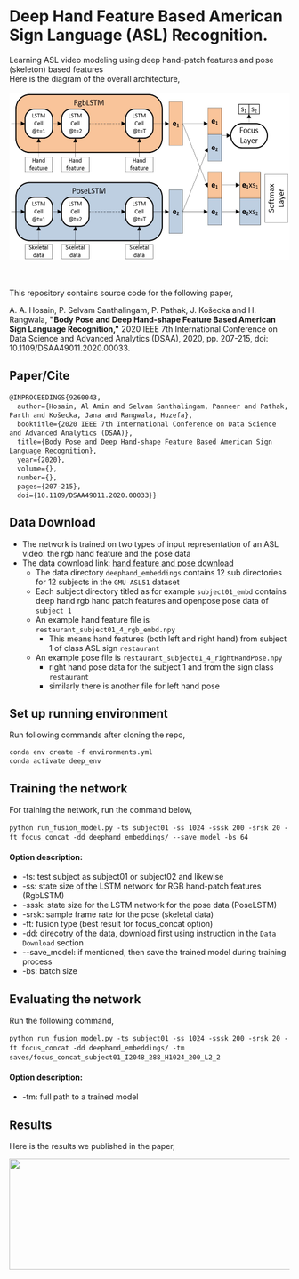 # Deep Hand Feature Based American Sign Language (ASL) Recognition.
Learning ASL video modeling using deep hand-patch features and pose (skeleton) based features <br>
Here is the diagram of the overall architecture, <br><br>
<img src="repo_images/architecture.JPG" width="600" height="300" />
<br><br><br>

This repository contains source code for the following paper,

A. A. Hosain, P. Selvam Santhalingam, P. Pathak, J. Košecka and H. Rangwala, **"Body Pose and Deep Hand-shape Feature Based American Sign Language Recognition,"** 
2020 IEEE 7th International Conference on Data Science and Advanced Analytics (DSAA), 2020, pp. 207-215, doi: 10.1109/DSAA49011.2020.00033.


## Paper/Cite
```
@INPROCEEDINGS{9260043,
  author={Hosain, Al Amin and Selvam Santhalingam, Panneer and Pathak, Parth and Košecka, Jana and Rangwala, Huzefa},
  booktitle={2020 IEEE 7th International Conference on Data Science and Advanced Analytics (DSAA)}, 
  title={Body Pose and Deep Hand-shape Feature Based American Sign Language Recognition}, 
  year={2020},
  volume={},
  number={},
  pages={207-215},
  doi={10.1109/DSAA49011.2020.00033}}
```
## Data Download
* The network is trained on two types of input representation of an ASL video: the rgb hand feature and the pose data
* The data download link: [hand feature and pose download](https://drive.google.com/file/d/1xKUiVDSCheengsFRNR4fv9y_1i2OL8EH/view?usp=sharing)
  * The data directory ```deephand_embeddings``` contains 12 sub directories for 12 subjects in the ```GMU-ASL51``` dataset
  * Each subject directory titled as for example ```subject01_embd``` contains deep hand rgb hand patch features and openpose pose data of ```subject 1```
  * An example hand feature file is ```restaurant_subject01_4_rgb_embd.npy```
    *   This means hand features (both left and right hand) from subject 1 of class ASL sign ```restaurant```
  * An example pose file is ```restaurant_subject01_4_rightHandPose.npy```
    *   right hand pose data for the subject 1 and from the sign class ```restaurant```
    *   similarly there is another file for left hand pose
  

## Set up running environment
Run following commands after cloning the repo,
```
conda env create -f environments.yml
conda activate deep_env
```

## Training the network
For training the network, run the command below,

```python run_fusion_model.py -ts subject01 -ss 1024 -sssk 200 -srsk 20 -ft focus_concat -dd deephand_embeddings/ --save_model -bs 64```

#### Option description:

* -ts: test subject as subject01 or subject02 and likewise
* -ss: state size of the LSTM network for RGB hand-patch features (RgbLSTM)
* -sssk: state size for the LSTM network for the pose data (PoseLSTM)
* -srsk: sample frame rate for the pose (skeletal data)
* -ft: fusion type (best result for focus_concat option)
* -dd: direcotry of the data, download first using instruction in the ```Data Download``` section
* --save_model: if mentioned, then save the trained model during training process
* -bs: batch size

## Evaluating the network
Run the following command,

```python run_fusion_model.py -ts subject01 -ss 1024 -sssk 200 -srsk 20 -ft focus_concat -dd deephand_embeddings/ -tm saves/focus_concat_subject01_I2048_288_H1024_200_L2_2```

#### Option description:
* -tm: full path to a trained model

## Results

Here is the results we published in the paper,

<img src="repo_images/results.JPG" width="800" height="200" />
